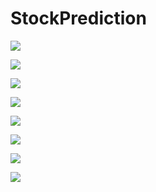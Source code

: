 # StockPrediction

![](https://github.com/shreeshailaya/StockPrediction/blob/master/OutputSC/1.png?raw=true)


![](https://github.com/shreeshailaya/StockPrediction/blob/master/OutputSC/2.png?raw=true)


![](https://github.com/shreeshailaya/StockPrediction/blob/master/OutputSC/3.png?raw=true)


![](https://github.com/shreeshailaya/StockPrediction/blob/master/OutputSC/4.png?raw=true)


![](https://github.com/shreeshailaya/StockPrediction/blob/master/OutputSC/5.png?raw=true)


![](https://github.com/shreeshailaya/StockPrediction/blob/master/OutputSC/6.png?raw=true)


![](https://github.com/shreeshailaya/StockPrediction/blob/master/OutputSC/7.png?raw=true)


![](https://github.com/shreeshailaya/StockPrediction/blob/master/OutputSC/8.png?raw=true)




